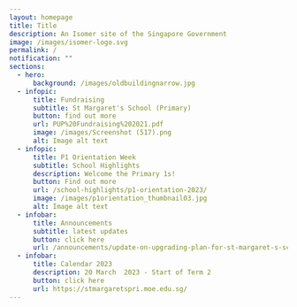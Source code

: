 ```yaml
---
layout: homepage
title: Title
description: An Isomer site of the Singapore Government
image: /images/isomer-logo.svg
permalink: /
notification: ""
sections:
  - hero:
      background: /images/oldbuildingnarrow.jpg
  - infopic:
      title: Fundraising
      subtitle: St Margaret's School (Primary)
      button: find out more
      url: PUP%20Fundraising%202021.pdf
      image: /images/Screenshot (517).png
      alt: Image alt text
  - infopic:
      title: P1 Orientation Week
      subtitle: School Highlights
      description: Welcome the Primary 1s!
      button: Find out more
      url: /school-highlights/p1-orientation-2023/
      image: /images/p1orientation_thumbnail03.jpg
      alt: Image alt text
  - infobar:
      title: Announcements
      subtitle: latest updates
      button: click here
      url: /announcements/update-on-upgrading-plan-for-st-margaret-s-school-primary/
  - infobar:
      title: Calendar 2023
      description: 20 March  2023 - Start of Term 2
      button: click here
      url: https://stmargaretspri.moe.edu.sg/
---
```

